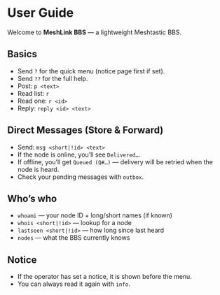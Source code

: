 # User Guide

Welcome to **MeshLink BBS** — a lightweight Meshtastic BBS.

## Basics
- Send `?` for the quick menu (notice page first if set).
- Send `??` for the full help.
- Post: `p <text>`
- Read list: `r`
- Read one: `r <id>`
- Reply: `reply <id> <text>`

## Direct Messages (Store & Forward)
- Send: `msg <short|!id> <text>`
- If the node is online, you’ll see `Delivered…`.
- If offline, you’ll get `Queued (Q#…)` — delivery will be retried when the node is heard.
- Check your pending messages with `outbox`.

## Who’s who
- `whoami` — your node ID + long/short names (if known)
- `whois <short|!id>` — lookup for a node
- `lastseen <short|!id>` — how long since last heard
- `nodes` — what the BBS currently knows

## Notice
- If the operator has set a notice, it is shown before the menu.
- You can always read it again with `info`.
